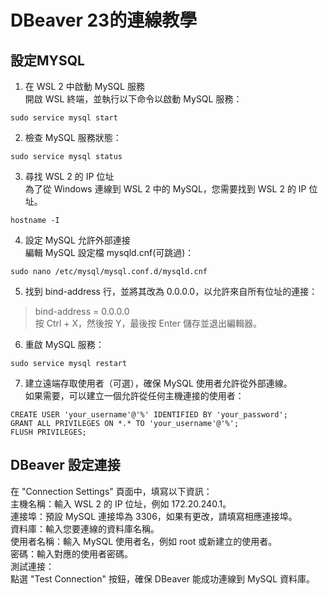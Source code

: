 # DBeaver 23的連線教學

## 設定MYSQL
1. 在 WSL 2 中啟動 MySQL 服務  
開啟 WSL 終端，並執行以下命令以啟動 MySQL 服務：  
 ```
 sudo service mysql start
 ```
2. 檢查 MySQL 服務狀態：  
 ```
 sudo service mysql status
 ```
3. 尋找 WSL 2 的 IP 位址  
 為了從 Windows 連線到 WSL 2 中的 MySQL，您需要找到 WSL 2 的 IP 位址。  
 ```
 hostname -I
 ```
4. 設定 MySQL 允許外部連接  
 編輯 MySQL 設定檔 mysqld.cnf(可跳過)：  
 ```
 sudo nano /etc/mysql/mysql.conf.d/mysqld.cnf
 ```
5. 找到 bind-address 行，並將其改為 0.0.0.0，以允許來自所有位址的連接：  
 > bind-address = 0.0.0.0  
 > 按 Ctrl + X，然後按 Y，最後按 Enter 儲存並退出編輯器。
6. 重啟 MySQL 服務：  
 ```
 sudo service mysql restart
 ```
7. 建立遠端存取使用者（可選），確保 MySQL 使用者允許從外部連線。  
 如果需要，可以建立一個允許從任何主機連接的使用者：  
 ```
 CREATE USER 'your_username'@'%' IDENTIFIED BY 'your_password';
 GRANT ALL PRIVILEGES ON *.* TO 'your_username'@'%';
 FLUSH PRIVILEGES;
 ```

## DBeaver 設定連接
在 "Connection Settings" 頁面中，填寫以下資訊：  
主機名稱：輸入 WSL 2 的 IP 位址，例如 172.20.240.1。  
連接埠：預設 MySQL 連接埠為 3306，如果有更改，請填寫相應連接埠。  
資料庫：輸入您要連線的資料庫名稱。  
使用者名稱：輸入 MySQL 使用者名，例如 root 或新建立的使用者。  
密碼：輸入對應的使用者密碼。  
測試連接：  
    點選 "Test Connection" 按鈕，確保 DBeaver 能成功連線到 MySQL 資料庫。  

